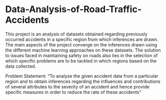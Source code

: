 # Data-Analysis-of-Road-Traffic-Accidents
This project is an analysis of datasets obtained regarding previously occurred accidents in a specific region from which inferences are drawn. The main aspects of the project converge on the inferences drawn using the different machine learning approaches on these datasets. The solution to issues faced in maintaining safety on roads also lies in the selection of which specific problems are to be tackled in which regions based on the data collected.

Problem Statement: 
“To analyse the given accident data from a particular region and to obtain inferences regarding the influences and contributions of several attributes to the severity of an accident and hence provide specific measures in order to reduce the rate of these accidents”  
